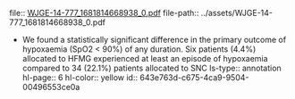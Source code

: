 file:: [WJGE-14-777_1681814668938_0.pdf](../assets/WJGE-14-777_1681814668938_0.pdf)
file-path:: ../assets/WJGE-14-777_1681814668938_0.pdf

- We found a statistically significant difference in the primary outcome of hypoxaemia (SpO2 < 90%) of any duration. Six patients (4.4%) allocated to HFMG experienced at least an episode of hypoxaemia compared to 34 (22.1%) patients allocated to SNC 
  ls-type:: annotation
  hl-page:: 6
  hl-color:: yellow
  id:: 643e763d-c675-4ca9-9504-00496553ce0a